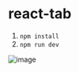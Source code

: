 # react-tab

1. `npm install`
2. `npm run dev`

![image](https://github.com/user-attachments/assets/0978bc2f-4e91-4229-835d-355a99013860)
